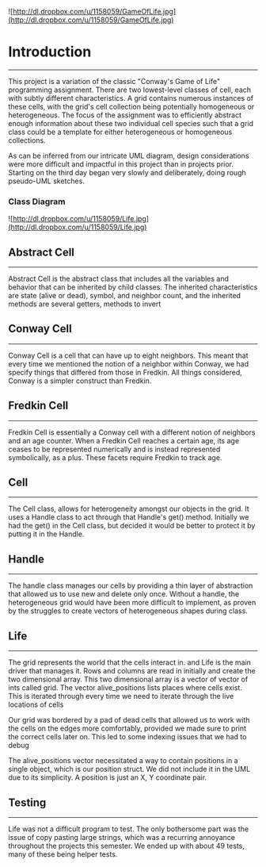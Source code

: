 ![http://dl.dropbox.com/u/1158059/GameOfLife.jpg](http://dl.dropbox.com/u/1158059/GameOfLife.jpg)

# Introduction #

---


This project is a variation of the classic "Conway's Game of Life" programming assignment.  There are two lowest-level classes of cell, each with subtly different characteristics.  A grid contains numerous instances of these cells, with the grid's cell collection being potentially homogeneous or heterogeneous.  The focus of the assignment was to efficiently abstract enough information about these two individual cell species such that a grid class could be a template for either heterogeneous or homogeneous collections.

As can be inferred from our intricate UML diagram, design considerations were more difficult and impactful in this project than in projects prior.  Starting on the third day began very slowly and deliberately, doing rough pseudo-UML sketches.



### Class Diagram ###
![http://dl.dropbox.com/u/1158059/Life.jpg](http://dl.dropbox.com/u/1158059/Life.jpg)



## Abstract Cell ##

---

Abstract Cell is the abstract class that includes all the variables and behavior that can be inherited by child classes.  The inherited characteristics are state (alive or dead), symbol, and neighbor count, and the inherited methods are several getters, methods to invert


## Conway Cell ##

---

Conway Cell is a cell that can have up to eight neighbors.  This meant that every time we mentioned the notion of a neighbor within Conway, we had specify things that differed from those in Fredkin.  All things considered, Conway is a simpler construct than Fredkin.

## Fredkin Cell ##

---

Fredkin Cell is essentially a Conway cell with a different notion of neighbors and an age counter.  When a Fredkin Cell reaches a certain age, its age ceases to be represented numerically and is instead represented symbolically, as a plus.  These facets require Fredkin to track age.

## Cell ##

---

The Cell class, allows for heterogeneity amongst our objects in the grid.  It uses a Handle class to act through that Handle's get() method.  Initially we had the get() in the Cell class, but decided it would be better to protect it by putting it in the Handle.

## Handle ##

---

The handle class manages our cells by providing a thin layer of abstraction that allowed us to use new and delete only once.  Without a handle, the heterogeneous grid would have been more difficult to implement, as proven by the struggles to create vectors of heterogeneous shapes during class.

## Life ##

---

The grid represents the world that the cells interact in. and Life is the main driver that manages it.  Rows and columns are read in initially and create the two dimensional array.  This two dimensional array is a vector of vector of ints called grid.  The vector alive\_positions lists places where cells exist.  This is iterated through every time we need to iterate through the live locations of cells

Our grid was bordered by a pad of dead cells that allowed us to work with the cells on the edges more comfortably, provided we made sure to print the correct cells later on.  This led to some indexing issues that we had to debug

The alive\_positions vector necessitated a way to contain positions in a single object, which is our position struct.  We did not include it in the UML due to its simplicity.  A position is just an X, Y coordinate pair.

## Testing ##

---

Life was not a difficult program to test.  The only bothersome part was the issue of copy pasting large strings, which was a recurring annoyance throughout the projects this semester.  We ended up with about 49 tests, many of these being helper tests.